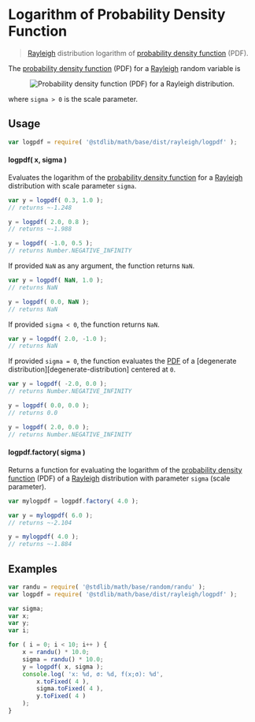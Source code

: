 # Logarithm of Probability Density Function

> [Rayleigh][rayleigh] distribution logarithm of [probability density function][pdf] (PDF).

<section class="intro">

The [probability density function][pdf] (PDF) for a [Rayleigh][rayleigh] random variable is

<!-- <equation class="equation" label="eq:pdf" align="center" raw="f(x;\sigma) = \begin{cases} \frac{x}{\sigma^2} e^{-x^2/(2\sigma^2)} &amp; \text{ for } x \ge 0 \\
0 & \text{ otherwise } \end{cases}" alt="Probability density function (PDF) for a Rayleigh distribution."> -->

<div class="equation" align="center" data-raw-text="f(x;\sigma) = \begin{cases} \frac{x}{\sigma^2} e^{-x^2/(2\sigma^2)} &amp; \text{ for } x \ge 0 \\
0 & \text{ otherwise } \end{cases}" data-equation="eq:pdf">
    <img src="" alt="Probability density function (PDF) for a Rayleigh distribution.">
    <br>
</div>

<!-- </equation> -->

where `sigma > 0` is the scale parameter.

</section>

<!-- /.intro -->

<section class="usage">

## Usage
``` javascript
var logpdf = require( '@stdlib/math/base/dist/rayleigh/logpdf' );
```

#### logpdf( x, sigma )

Evaluates the logarithm of the [probability density function][pdf] for a [Rayleigh][rayleigh] distribution with scale parameter `sigma`.

``` javascript
var y = logpdf( 0.3, 1.0 );
// returns ~-1.248

y = logpdf( 2.0, 0.8 );
// returns ~-1.988

y = logpdf( -1.0, 0.5 );
// returns Number.NEGATIVE_INFINITY
```

If provided `NaN` as any argument, the function returns `NaN`.

``` javascript
var y = logpdf( NaN, 1.0 );
// returns NaN

y = logpdf( 0.0, NaN );
// returns NaN
```

If provided `sigma < 0`, the function returns `NaN`.

``` javascript
var y = logpdf( 2.0, -1.0 );
// returns NaN
```

If provided `sigma = 0`, the function evaluates the [PDF][pdf] of a [degenerate distribution][degenerate-distribution] centered at `0`.

``` javascript
var y = logpdf( -2.0, 0.0 );
// returns Number.NEGATIVE_INFINITY

y = logpdf( 0.0, 0.0 );
// returns 0.0

y = logpdf( 2.0, 0.0 );
// returns Number.NEGATIVE_INFINITY
```

#### logpdf.factory( sigma )

Returns a function for evaluating the logarithm of the [probability density function][pdf] (PDF) of a [Rayleigh][rayleigh] distribution with parameter `sigma` (scale parameter).

``` javascript
var mylogpdf = logpdf.factory( 4.0 );

var y = mylogpdf( 6.0 );
// returns ~-2.104

y = mylogpdf( 4.0 );
// returns ~-1.884
```

</section>

<!-- /.usage -->

<section class="examples">

## Examples

``` javascript
var randu = require( '@stdlib/math/base/random/randu' );
var logpdf = require( '@stdlib/math/base/dist/rayleigh/logpdf' );

var sigma;
var x;
var y;
var i;

for ( i = 0; i < 10; i++ ) {
    x = randu() * 10.0;
    sigma = randu() * 10.0;
    y = logpdf( x, sigma );
    console.log( 'x: %d, σ: %d, f(x;σ): %d',
        x.toFixed( 4 ),
        sigma.toFixed( 4 ),
        y.toFixed( 4 )
    );
}
```

</section>

<!-- /.examples -->


<section class="links">

[pdf]: https://en.wikipedia.org/wiki/Probability_density_function
[rayleigh]: https://en.wikipedia.org/wiki/Rayleigh_distribution

</section>

<!-- /.links -->
